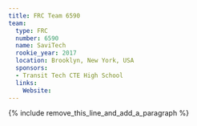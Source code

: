 ```yaml
---
title: FRC Team 6590
team:
  type: FRC
  number: 6590
  name: SaviTech
  rookie_year: 2017
  location: Brooklyn, New York, USA
  sponsors:
  - Transit Tech CTE High School
  links:
    Website:
---
```


{% include remove_this_line_and_add_a_paragraph %}